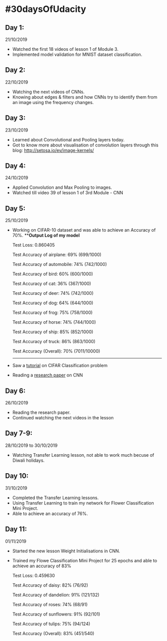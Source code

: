 # #30daysOfUdacity

## Day 1:
21/10/2019
  * Watched the first 18 videos of lesson 1 of Module 3.
  * Implemented model validation for MNIST dataset classification.

## Day 2:
22/10/2019
  * Watching the next videos of CNNs.
  * Knowing about edges & filters and how CNNs try to identify them from an image using the frequency changes.

## Day 3:
23/10/2019
  * Learned about Convolutional and Pooling layers today.
  * Got to know more about visualisation of convolution layers through this blog: http://setosa.io/ev/image-kernels/
 
## Day 4:
24/10/2019
  * Applied Convolution and Max Pooling to images.
  * Watched till video 39 of lesson 1 of 3rd Module - CNN
  
## Day 5:
25/10/2019
  * Working on CIFAR-10 dataset and was able to achieve an Accuracy of 70%.
    ************************Output Log of my model**********************
    
    Test Loss: 0.860405

    Test Accuracy of airplane: 69% (699/1000)
    
    Test Accuracy of automobile: 74% (742/1000)
    
    Test Accuracy of  bird: 60% (600/1000)
    
    Test Accuracy of   cat: 36% (367/1000)
    
    Test Accuracy of  deer: 74% (742/1000)
    
    Test Accuracy of   dog: 64% (644/1000)
    
    Test Accuracy of  frog: 75% (758/1000)
    
    Test Accuracy of horse: 74% (744/1000)
    
    Test Accuracy of  ship: 85% (852/1000)
    
    Test Accuracy of truck: 86% (863/1000)

    Test Accuracy (Overall): 70% (7011/10000)
    *********************************************************************

  * Saw a [tutorial](https://github.com/pytorch/tutorials/blob/master/beginner_source/blitz/cifar10_tutorial.py) on CIFAR Classification problem 
  * Reading a [research paper](https://arxiv.org/pdf/1603.07285.pdf) on CNN
  
 ## Day 6:
 26/10/2019
  * Reading the research paper.
  * Continued watching the next videos in the lesson
  
 ## Day 7-9:
 28/10/2019 to 30/10/2019
  * Watching Transfer Learning lesson, not able to work much becuse of Diwali holidays.
  
 ## Day 10:
 31/10/2019
  * Completed the Transfer Learning lessons.
  * Using Transfer Learning to train my network for Flower Classification Mini Project.
  * Able to achieve an accuracy of 76%.
  
 ## Day 11:
 01/11/2019
  * Started the new lesson Weight Initialisations in CNN.
  * Trained my Flowe Classification Mini Project for 25 epochs and able to achieve an accuracy of 83%
    
    Test Loss: 0.459630

    Test Accuracy of daisy: 82% (76/92)
    
    Test Accuracy of dandelion: 91% (121/132)
    
    Test Accuracy of roses: 74% (68/91)
    
    Test Accuracy of sunflowers: 91% (92/101)
    
    Test Accuracy of tulips: 75% (94/124)

    Test Accuracy (Overall): 83% (451/540)
